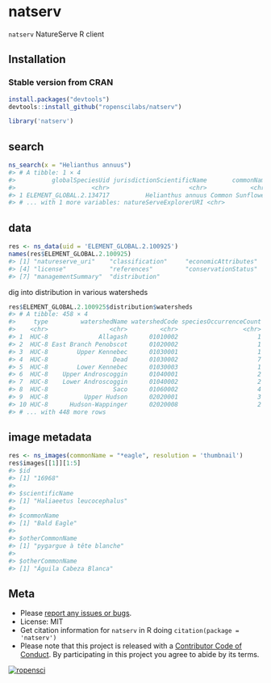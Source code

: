 natserv
=======



`natserv` NatureServe R client

## Installation

### Stable version from CRAN


```r
install.packages("devtools")
devtools::install_github("ropenscilabs/natserv")
```


```r
library('natserv')
```

## search


```r
ns_search(x = "Helianthus annuus")
#> # A tibble: 1 × 4
#>          globalSpeciesUid jurisdictionScientificName       commonName
#>                     <chr>                      <chr>            <chr>
#> 1 ELEMENT_GLOBAL.2.134717          Helianthus annuus Common Sunflower
#> # ... with 1 more variables: natureServeExplorerURI <chr>
```

## data


```r
res <- ns_data(uid = 'ELEMENT_GLOBAL.2.100925')
names(res$ELEMENT_GLOBAL.2.100925)
#> [1] "natureserve_uri"    "classification"     "economicAttributes"
#> [4] "license"            "references"         "conservationStatus"
#> [7] "managementSummary"  "distribution"
```

dig into distribution in various watersheds


```r
res$ELEMENT_GLOBAL.2.100925$distribution$watersheds
#> # A tibble: 458 × 4
#>     type         watershedName watershedCode speciesOccurrenceCount
#>    <chr>                 <chr>         <chr>                  <chr>
#> 1  HUC-8              Allagash      01010002                      1
#> 2  HUC-8 East Branch Penobscot      01020002                      1
#> 3  HUC-8        Upper Kennebec      01030001                      1
#> 4  HUC-8                  Dead      01030002                      7
#> 5  HUC-8        Lower Kennebec      01030003                      1
#> 6  HUC-8    Upper Androscoggin      01040001                      2
#> 7  HUC-8    Lower Androscoggin      01040002                      2
#> 8  HUC-8                  Saco      01060002                      4
#> 9  HUC-8          Upper Hudson      02020001                      3
#> 10 HUC-8      Hudson-Wappinger      02020008                      2
#> # ... with 448 more rows
```

## image metadata


```r
res <- ns_images(commonName = "*eagle", resolution = 'thumbnail')
res$images[[1]][1:5]
#> $id
#> [1] "16968"
#> 
#> $scientificName
#> [1] "Haliaeetus leucocephalus"
#> 
#> $commonName
#> [1] "Bald Eagle"
#> 
#> $otherCommonName
#> [1] "pygargue à tête blanche"
#> 
#> $otherCommonName
#> [1] "Águila Cabeza Blanca"
```

## Meta

* Please [report any issues or bugs](https://github.com/ropenscilabs/natserv/issues).
* License: MIT
* Get citation information for `natserv` in R doing `citation(package = 'natserv')`
* Please note that this project is released with a [Contributor Code of Conduct](CONDUCT.md). By participating in this project you agree to abide by its terms.

[![ropensci](http://ropensci.org/public_images/github_footer.png)](http://ropensci.org)
